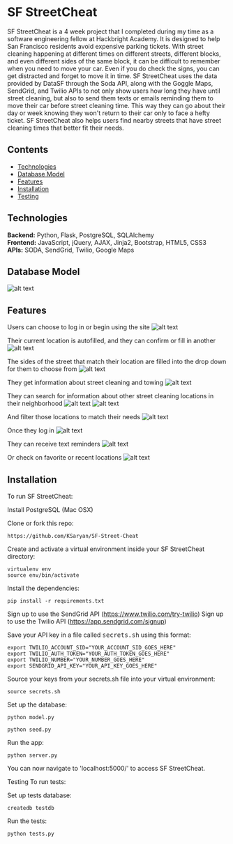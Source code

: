 # SF StreetCheat
SF StreetCheat is a 4 week project that I completed during my time as a software engineering fellow at Hackbright Academy. It is designed to help San Francisco residents avoid expensive parking tickets. With street cleaning happening at different times on different streets, different blocks, and even different sides of the same block, it can be difficult to remember when you need to move your car. Even if you do check the signs, you can get distracted and forget to move it in time. SF StreetCheat uses the data provided by DataSF through the Soda API, along with the Goggle Maps, SendGrid,  and Twilio APIs to not only show users how long they have until street cleaning, but also to send them texts or emails reminding them to move their car before street cleaning time. This way they can go about their day or week knowing they won't return to their car only to face a hefty ticket. SF StreetCheat also helps users find nearby streets that have street cleaning times that better fit their needs.

## Contents
* [Technologies](#technologies)
* [Database Model](#database-model)
* [Features](#features)
* [Installation](#install)
* [Testing](#testing)

## <a name="technologies"></a>Technologies
<b>Backend:</b> Python, Flask, PostgreSQL, SQLAlchemy<br/>
<b>Frontend:</b> JavaScript, jQuery, AJAX, Jinja2, Bootstrap, HTML5, CSS3<br/>
<b>APIs:</b> SODA, SendGrid, Twilio, Google Maps<br/>

## <a name="database-model"></a>Database Model
![alt text](DataModel-SFSC.png "database model")

## <a name="features"></a>Features
Users can choose to log in or begin using the site
![alt text](screenshots/homepage.png "Homepage")

Their current location is autofilled, and they can confirm or fill in another
![alt text](screenshots/confirm-location.png "Confirm Location")

The sides of the street that match their location are filled into the drop down for them to choose from
![alt text](screenshots/street-side.png "Street Side")

They get information about street cleaning and towing
![alt text](screenshots/street-cleaning-info.png "Street Cleaning Info")

They can search for information about other street cleaning locations in their neighborhood
![alt text](screenshots/nearby-locations-1.png "Nearby Locations 1")
![alt text](screenshots/nearby-locations-2.png "Nearby Locations 2")

And filter those locations to match their needs
![alt text](screenshots/filter-locations.png "Filter Locations")

Once they log in
![alt text](screenshots/login.png "Login Modal")

They can receive text reminders
![alt text](screenshots/text-success.png "Text Confirmation")

Or check on favorite or recent locations
![alt text](screenshots/my-places.png "My Places")


## <a name="install"></a>Installation
To run SF StreetCheat:

Install PostgreSQL (Mac OSX)

Clone or fork this repo:

```
https://github.com/KSaryan/SF-Street-Cheat
```

Create and activate a virtual environment inside your SF StreetCheat directory:

```
virtualenv env
source env/bin/activate
```

Install the dependencies:

```
pip install -r requirements.txt
```
Sign up to use the SendGrid API (https://www.twilio.com/try-twilio)
Sign up to use the Twilio API (https://app.sendgrid.com/signup)

Save your API key in a file called <kbd>secrets.sh</kbd> using this format:
```
export TWILIO_ACCOUNT_SID="YOUR_ACCOUNT_SID_GOES_HERE"
export TWILIO_AUTH_TOKEN="YOUR_AUTH_TOKEN_GOES_HERE"
export TWILIO_NUMBER="YOUR_NUMBER_GOES_HERE"
export SENDGRID_API_KEY="YOUR_API_KEY_GOES_HERE"
```

Source your keys from your secrets.sh file into your virtual environment:

```
source secrets.sh
```

Set up the database:

```
python model.py
```
```
python seed.py
``` 

Run the app:

```
python server.py
```

You can now navigate to 'localhost:5000/' to access SF StreetCheat.


<a name="testing"></a> Testing
To run tests:

Set up tests database:

```
createdb testdb
```

Run the tests:

```
python tests.py
```

